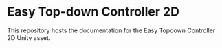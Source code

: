 # Easy Top-down Controller 2D
This repository hosts the documentation for the Easy Topdown Controller 2D Unity asset.
